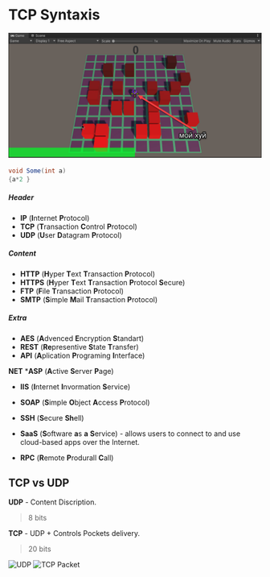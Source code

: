 # TCP Syntaxis 

![MyDicsk](res/../Web/res/MyDick.jpg)

```csharp
void Some(int a)
{a*2 }
```
##### Header
* **IP**    (**I**nternet **P**rotocol)
* **TCP**   (**T**ransaction **C**ontrol **P**rotocol)
* **UDP**   (**U**ser **D**atagram **P**rotocol) 

##### Content
* **HTTP**  (**H**yper **T**ext **T**ransaction **P**rotocol)
* **HTTPS** (**H**yper **T**ext **T**ransaction **P**rotocol **S**ecure)
* **FTP**   (**F**ile **T**ransaction **P**rotocol)
* **SMTP**  (**S**imple **M**ail **T**ransaction **P**rotocol)

##### Extra
* **AES**   (**A**dvenced **E**ncryption **S**tandart)
* **REST**  (**Re**presentive **S**tate **T**ransfer)
* **API**   (**A**plication **P**rograming **I**nterface)

**NET**
***ASP**   (**A**ctive **S**erver **P**age)
* **IIS**   (**I**nternet **I**nvormation **S**ervice)
* **SOAP**  (**S**imple **O**bject **A**ccess **P**rotocol)

* **SSH**   (**S**ecure **Sh**ell)
* **SaaS**  (**S**oftware **a**s **a** **S**ervice) -  allows users to connect to and use cloud-based apps over the Internet. 
* **RPC**   (**R**emote **P**rodurall **C**all)


## TCP vs UDP

**UDP** - Content Discription.  
> 8 bits

**TCP** - UDP + Controls Pockets delivery.
>20 bits


![UDP](res/TCP-IP.jpg)
![TCP Packet](res/packet.jpg)
